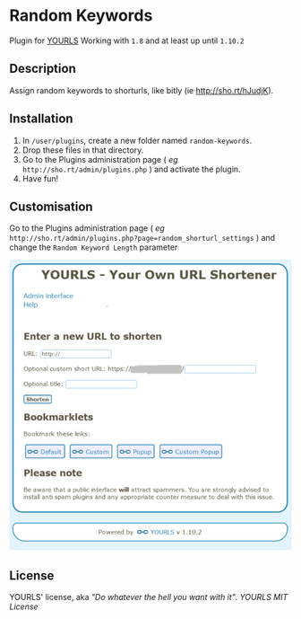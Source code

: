 Random Keywords
===============

Plugin for [YOURLS](http://yourls.org) Working with `1.8` and at least up until `1.10.2`

Description
-----------
Assign random keywords to shorturls, like bitly (ie http://sho.rt/hJudjK).

Installation
------------
1. In `/user/plugins`, create a new folder named `random-keywords`.
2. Drop these files in that directory.
3. Go to the Plugins administration page ( *eg* `http://sho.rt/admin/plugins.php` ) and activate the plugin.
4. Have fun!

Customisation
------------
Go to the Plugins administration page ( *eg* `http://sho.rt/admin/plugins.php?page=random_shorturl_settings` ) and change the `Random Keyword Length` parameter

![screenshot](YOURLS-random-keywords.png?raw=true "Screenshot")

License
-------
YOURLS' license, aka *"Do whatever the hell you want with it"*. 
_YOURLS MIT License_
